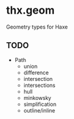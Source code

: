 thx.geom
========

Geometry types for Haxe

TODO
--------

  * Path
    * union
    * difference
    * intersection
    * intersections
    * hull
    * minkowsky
    * simplification
    * outline/inline